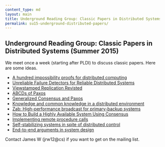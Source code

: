 ```yaml
---
content_type: md
layout: main
title: Underground Reading Group: Classic Papers in Distributed Systems
permalink: su15-underground-distributed-papers/
---
```


## Underground Reading Group: Classic Papers in Distributed Systems (Summer 2015)

We meet once a week (starting after PLDI) to discuss classic papers. Here are some ideas.

* [A hundred impossibility proofs for distributed computing](http://groups.csail.mit.edu/tds/papers/Lynch/MIT-LCS-TM-394.pdf)
* [Unreliable Failure Detectors for Reliable Distributed Systems](http://dl.acm.org/citation.cfm?id=226643.226647)
* [Viewstamped Replication Revisted](http://pmg.csail.mit.edu/papers/vr-revisited.pdf)
* [ABCDs of Paxos](http://dl.acm.org/citation.cfm?id=383969)
* [Generalized Consensus and Paxos](http://research.microsoft.com/pubs/64631/tr-2005-33.pdf)
* [Knowledge and common knowledge in a distributed environment](http://dl.acm.org/citation.cfm?doid=79147.79161)
* [Zab: High-performance broadcast for primary-backup systems](http://web.stanford.edu/class/cs347/reading/zab.pdf)
* [How to Build a Highly Available System Using Consensus](http://research.microsoft.com/en-us/um/people/blampson/58-Consensus/Acrobat.pdf)
* [Implementing remote procedure calls](http://www.cs.princeton.edu/courses/archive/fall03/cs518/papers/rpc.pdf)
* [Self-stabilizing systems in spite of distributed control](http://dl.acm.org/citation.cfm?doid=361179.361202)
* [End-to-end arguments in system design](http://dl.acm.org/citation.cfm?id=357402)

Contact James W (jrw12@cs) if you want to get on the mailing list.
